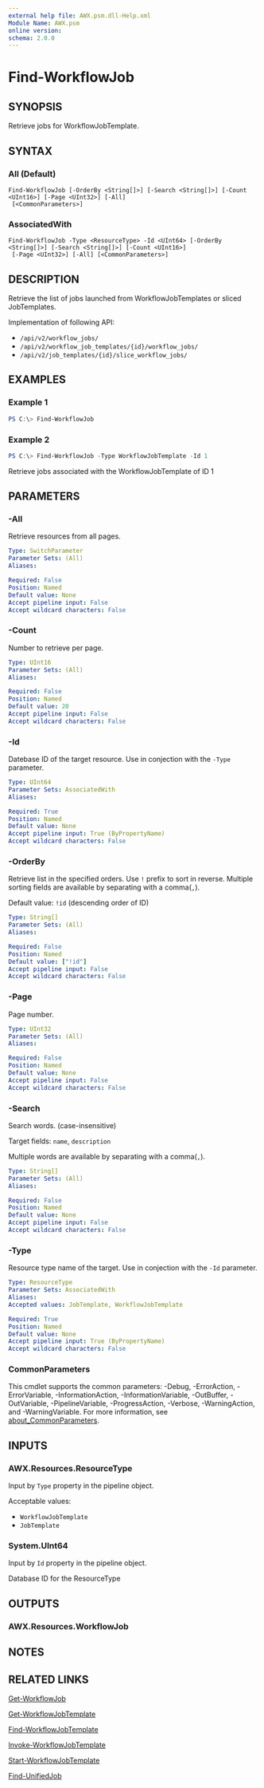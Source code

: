 ```yaml
---
external help file: AWX.psm.dll-Help.xml
Module Name: AWX.psm
online version:
schema: 2.0.0
---
```


# Find-WorkflowJob

## SYNOPSIS
Retrieve jobs for WorkflowJobTemplate.

## SYNTAX

### All (Default)
```
Find-WorkflowJob [-OrderBy <String[]>] [-Search <String[]>] [-Count <UInt16>] [-Page <UInt32>] [-All]
 [<CommonParameters>]
```

### AssociatedWith
```
Find-WorkflowJob -Type <ResourceType> -Id <UInt64> [-OrderBy <String[]>] [-Search <String[]>] [-Count <UInt16>]
 [-Page <UInt32>] [-All] [<CommonParameters>]
```

## DESCRIPTION
Retrieve the list of jobs launched from WorkflowJobTemplates or sliced JobTemplates.

Implementation of following API:  
- `/api/v2/workflow_jobs/`  
- `/api/v2/workflow_job_templates/{id}/workflow_jobs/`  
- `/api/v2/job_templates/{id}/slice_workflow_jobs/`  

## EXAMPLES

### Example 1
```powershell
PS C:\> Find-WorkflowJob
```

### Example 2
```powershell
PS C:\> Find-WorkflowJob -Type WorkflowJobTemplate -Id 1
```

Retrieve jobs associated with the WorkflowJobTemplate of ID 1

## PARAMETERS

### -All
Retrieve resources from all pages.

```yaml
Type: SwitchParameter
Parameter Sets: (All)
Aliases:

Required: False
Position: Named
Default value: None
Accept pipeline input: False
Accept wildcard characters: False
```

### -Count
Number to retrieve per page.

```yaml
Type: UInt16
Parameter Sets: (All)
Aliases:

Required: False
Position: Named
Default value: 20
Accept pipeline input: False
Accept wildcard characters: False
```

### -Id
Datebase ID of the target resource.
Use in conjection with the `-Type` parameter.

```yaml
Type: UInt64
Parameter Sets: AssociatedWith
Aliases:

Required: True
Position: Named
Default value: None
Accept pipeline input: True (ByPropertyName)
Accept wildcard characters: False
```

### -OrderBy
Retrieve list in the specified orders.
Use `!` prefix to sort in reverse.
Multiple sorting fields are available by separating with a comma(`,`).

Default value: `!id` (descending order of ID)

```yaml
Type: String[]
Parameter Sets: (All)
Aliases:

Required: False
Position: Named
Default value: ["!id"]
Accept pipeline input: False
Accept wildcard characters: False
```

### -Page
Page number.

```yaml
Type: UInt32
Parameter Sets: (All)
Aliases:

Required: False
Position: Named
Default value: None
Accept pipeline input: False
Accept wildcard characters: False
```

### -Search
Search words. (case-insensitive)

Target fields: `name`, `description`

Multiple words are available by separating with a comma(`,`).

```yaml
Type: String[]
Parameter Sets: (All)
Aliases:

Required: False
Position: Named
Default value: None
Accept pipeline input: False
Accept wildcard characters: False
```

### -Type
Resource type name of the target.
Use in conjection with the `-Id` parameter.

```yaml
Type: ResourceType
Parameter Sets: AssociatedWith
Aliases:
Accepted values: JobTemplate, WorkflowJobTemplate

Required: True
Position: Named
Default value: None
Accept pipeline input: True (ByPropertyName)
Accept wildcard characters: False
```

### CommonParameters
This cmdlet supports the common parameters: -Debug, -ErrorAction, -ErrorVariable, -InformationAction, -InformationVariable, -OutBuffer, -OutVariable, -PipelineVariable, -ProgressAction, -Verbose, -WarningAction, and -WarningVariable. For more information, see [about_CommonParameters](http://go.microsoft.com/fwlink/?LinkID=113216).

## INPUTS

### AWX.Resources.ResourceType
Input by `Type` property in the pipeline object.

Acceptable values:  
- `WorkflowJobTemplate`  
- `JobTemplate`  

### System.UInt64
Input by `Id` property in the pipeline object.

Database ID for the ResourceType

## OUTPUTS

### AWX.Resources.WorkflowJob
## NOTES

## RELATED LINKS

[Get-WorkflowJob](Get-WorkflowJob.md)

[Get-WorkflowJobTemplate](Get-WorkflowJobTemplate.md)

[Find-WorkflowJobTemplate](Find-WorkflowJobTemplate.md)

[Invoke-WorkflowJobTemplate](Invoke-WorkflowJobTemplate.md)

[Start-WorkflowJobTemplate](Start-WorkflowJobTemplate.md)

[Find-UnifiedJob](Find-UnifiedJob.md)
